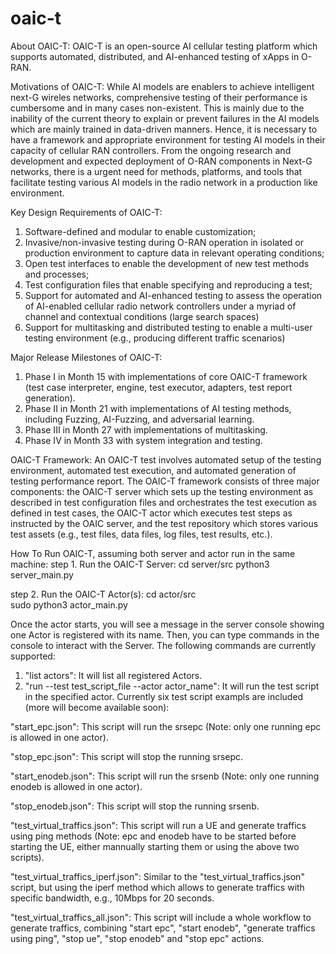 # oaic-t
About OAIC-T: OAIC-T is an open-source AI cellular testing platform which supports automated, distributed, and AI-enhanced testing of xApps in O-RAN. 

Motivations of OAIC-T: While AI models are enablers to achieve intelligent next-G wireles networks, comprehensive testing of their performance is cumbersome and in many cases non-existent. This is mainly due to the inability of the current theory to explain or prevent failures in the AI models which are mainly trained in data-driven manners. Hence, it is necessary to have a framework and appropriate environment for testing AI models in their capacity of cellular RAN controllers. From the ongoing research and development and expected deployment of O-RAN components in Next-G networks, there is a urgent need for methods, platforms, and tools that facilitate testing various AI models in the radio network in a production like environment.

Key Design Requirements of OAIC-T: 
1. Software-defined and modular to enable customization;
2. Invasive/non-invasive testing during O-RAN operation in isolated or production environment to capture data in relevant operating conditions;
3. Open test interfaces to enable the development of new test methods and processes;
4. Test configuration files that enable specifying and reproducing a test;
5. Support for automated and AI-enhanced testing to assess the operation of AI-enabled cellular radio network controllers under a myriad of channel and contextual conditions (large search spaces)
6. Support for multitasking and distributed testing to enable a multi-user testing environment (e.g., producing different traffic scenarios)

Major Release Milestones of OAIC-T:
1. Phase I in Month 15 with implementations of core OAIC-T framework (test case interpreter, engine, test executor, adapters, test report generation).	
2. Phase II in Month 21 with implementations of AI testing methods, including Fuzzing, AI-Fuzzing, and adversarial learning.
3. Phase III in Month 27 with implementations of multitasking.
4. Phase IV in Month 33 with system integration and testing.

OAIC-T Framework: An OAIC-T test involves automated setup of the testing environment, automated test execution, and automated generation of testing performance report. The OAIC-T framework consists of three major components: the OAIC-T server which sets up the testing environment as described in test configuration files and orchestrates the test execution as defined in test cases, the OAIC-T actor which executes test steps as instructed by the OAIC server, and the test repository which stores various test assets (e.g., test files, data files, log files, test results, etc.). 

How To Run OAIC-T, assuming both server and actor run in the same machine:
step 1. Run the OAIC-T Server: 
	cd server/src 
	python3 server_main.py 
	
step 2. Run the OAIC-T Actor(s): 
	cd actor/src	
	sudo python3 actor_main.py

Once the actor starts, you will see a message in the server console showing one Actor is registered with its name.
Then, you can type commands in the console to interact with the Server. The following commands are currently supported:

1. "list actors": It will list all registered Actors.
2. "run --test test_script_file --actor actor_name": It will run the test script in the specified actor. Currently six test script exampls are included (more will become available soon):

"start_epc.json": This script will run the srsepc (Note: only one running epc is allowed in one actor).

"stop_epc.json": This script will stop the running srsepc.

"start_enodeb.json": This script will run the srsenb (Note: only one running enodeb is allowed in one actor).

"stop_enodeb.json": This script will stop the running srsenb.

"test_virtual_traffics.json": This script will run a UE and generate traffics using ping methods (Note: epc and enodeb have to be started before starting the UE, either mannually starting them or using the above two scripts).

"test_virtual_traffics_iperf.json": Similar to the "test_virtual_traffics.json" script, but using the iperf method which allows to generate traffics with specific bandwidth, e.g., 10Mbps for 20 seconds.

"test_virtual_traffics_all.json": This script will include a whole workflow to generate traffics, combining "start epc", "start enodeb", "generate traffics using ping", "stop ue", "stop enodeb" and "stop epc" actions. 







